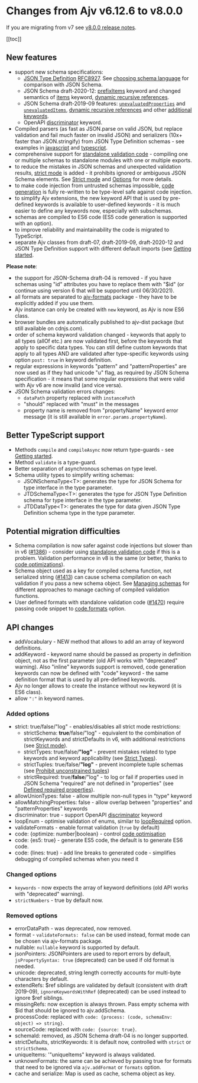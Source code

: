 # Changes from Ajv v6.12.6 to v8.0.0

If you are migrating from v7 see [v8.0.0 release notes](https://github.com/ajv-validator/ajv/releases/tag/v8.0.0).

[[toc]]

## New features

- support new schema specifications:
  - [JSON Type Definition](./json-type-definition.md) [RFC8927](https://datatracker.ietf.org/doc/rfc8927/). See [choosing schema language](https://ajv.js.org/guide/schema-language.html) for comparison with JSON Schema.
  - JSON Schema draft-2020-12: [prefixItems](./json-schema.md#prefixitems) keyword and changed semantics of [items](./json-schema.md#items-in-draft-2020-12) keyword, [dynamic recursive references](./guide/combining-schemas.md#extending-recursive-schemas).
  - JSON Schema draft-2019-09 features: [`unevaluatedProperties`](./json-schema.md#unevaluatedproperties) and [`unevaluatedItems`](./json-schema.md#unevaluateditems), [dynamic recursive references](./guide/combining-schemas.md#extending-recursive-schemas) and other [additional keywords](./json-schema.md#json-schema-draft-2019-09).
  - OpenAPI [discriminator](./json-schema.md#discriminator) keyword.
- Compiled parsers (as fast as JSON.parse on valid JSON, but replace validation and fail much faster on invalid JSON) and serializers (10x+ faster than JSON.stringify) from JSON Type Definition schemas - see examples in [javascript](./guide/getting-started.html#parsing-and-serializing-json) and [typescript](./guide/typescript.html#type-safe-parsers-and-serializers).
- comprehensive support for [standalone validation code](./standalone.md) - compiling one or multiple schemas to standalone modules with one or multiple exports.
- to reduce the mistakes in JSON schemas and unexpected validation results, [strict mode](./strict-mode.md) is added - it prohibits ignored or ambiguous JSON Schema elements. See [Strict mode](./strict-mode.md) and [Options](./options.md) for more details.
- to make code injection from untrusted schemas impossible, [code generation](./codegen.md) is fully re-written to be type-level safe against code injection.
- to simplify Ajv extensions, the new keyword API that is used by pre-defined keywords is available to user-defined keywords - it is much easier to define any keywords now, especially with subschemas.
- schemas are compiled to ES6 code (ES5 code generation is supported with an option).
- to improve reliability and maintainability the code is migrated to TypeScript.
- separate Ajv classes from draft-07, draft-2019-09, draft-2020-12 and JSON Type Definition support with different default imports (see [Getting started](./guide/getting-started.md).

**Please note**:
- the support for JSON-Schema draft-04 is removed - if you have schemas using "id" attributes you have to replace them with "\$id" (or continue using version 6 that will be supported until 06/30/2021).
- all formats are separated to [ajv-formats](https://github.com/ajv-validator/ajv-formats) package - they have to be explicitly added if you use them.
- Ajv instance can only be created with `new` keyword, as Ajv is now ES6 class.
- browser bundles are automatically published to ajv-dist package (but still available on cdnjs.com).
- order of schema keyword validation changed - keywords that apply to all types (allOf etc.) are now validated first, before the keywords that apply to specific data types. You can still define custom keywords that apply to all types AND are validated after type-specific keywords using option `post: true` in keyword definition.
- regular expressions in keywords "pattern" and "patternProperties" are now used as if they had unicode "u" flag, as required by JSON Schema specification - it means that some regular expressions that were valid with Ajv v6 are now invalid (and vice versa).
- JSON Schema validation errors changes:
  - `dataPath` property replaced with `instancePath`
  - "should" replaced with "must" in the messages
  - property name is removed from "propertyName" keyword error message (it is still available in `error.params.propertyName`).

## Better TypeScript support

- Methods `compile` and `compileAsync` now return type-guards - see [Getting started](./guide/getting-started.md).
- Method `validate` is a type-guard.
- Better separation of asynchronous schemas on type level.
- Schema utility types to simplify writing schemas:
  - JSONSchemaType\<T\>: generates the type for JSON Schema for type interface in the type parameter.
  - JTDSchemaType\<T\>: generates the type for JSON Type Definition schema for type interface in the type parameter.
  - JTDDataType\<T\>: generates the type for data given JSON Type Definition schema type in the type parameter.

## Potential migration difficulties

- Schema compilation is now safer against code injections but slower than in v6 ([#1386](https://github.com/ajv-validator/ajv/issues/1386)) - consider using [standalone validation code](./standalone.md) if this is a problem. Validation performance in v8 is the same (or better, thanks to [code optimizations](./codegen.md#code-optimization)).
- Schema object used as a key for compiled schema function, not serialized string ([#1413](https://github.com/ajv-validator/ajv/issues/1413)) can cause schema compilation on each validation if you pass a new schema object. See [Managing schemas](./guide/managing-schemas.md) for different approaches to manage caching of compiled validation functions.
- User defined formats with standalone validation code ([#1470](https://github.com/ajv-validator/ajv/issues/1470)) require passing code snippet to [code.formats](./options.md#code) option.

## API changes

- addVocabulary - NEW method that allows to add an array of keyword definitions.
- addKeyword - keyword name should be passed as property in definition object, not as the first parameter (old API works with "deprecated" warning). Also "inline" keywords support is removed, code generation keywords can now be defined with "code" keyword - the same definition format that is used by all pre-defined keywords.
- Ajv no longer allows to create the instance without `new` keyword (it is ES6 class).
- allow `":"` in keyword names.

### Added options

- strict: true/false/"log" - enables/disables all strict mode restrictions:
  - strictSchema: **true**/false/"log" - equivalent to the combination of strictKeywords and strictDefaults in v6, with additional restrictions (see [Strict mode](./strict-mode.md)).
  - strictTypes: true/false/**"log"** - prevent mistakes related to type keywords and keyword applicability (see [Strict Types](./strict-mode.md#strict-types)).
  - strictTuples: true/false/**"log"** - prevent incomplete tuple schemas (see [Prohibit unconstrained tuples](./strict-mode.md#prohibit-unconstrained-tuples))
  - strictRequired: true/**false**/"log" - to log or fail if properties used in JSON Schema "required" are not defined in "properties" (see [Defined required properties](./strict-mode.md#defined-required-properties)).
- allowUnionTypes: false - allow multiple non-null types in "type" keyword
- allowMatchingProperties: false - allow overlap between "properties" and "patternProperties" keywords
- discriminator: true - support OpenAPI [discriminator](./json-schema.md#discriminator) keyword
- loopEnum - optimise validation of enums, similar to [loopRequired](./options.md#looprequired) option.
- validateFormats - enable format validation (`true` by default)
- code: {optimize: number|boolean} - control [code optimisation](./codegen.md#code-optimization)
- code: {es5: true} - generate ES5 code, the default is to generate ES6 code.
- code: {lines: true} - add line breaks to generated code - simplifies debugging of compiled schemas when you need it

### Changed options

- `keywords` - now expects the array of keyword definitions (old API works with "deprecated" warning).
- `strictNumbers` - true by default now.

### Removed options

- errorDataPath - was deprecated, now removed.
- format - `validateFormats: false` can be used instead, format mode can be chosen via ajv-formats package.
- nullable: `nullable` keyword is supported by default.
- jsonPointers: JSONPointers are used to report errors by default, `jsPropertySyntax: true` (deprecated) can be used if old format is needed.
- unicode: deprecated, string length correctly accounts for multi-byte characters by default.
- extendRefs: $ref siblings are validated by default (consistent with draft 2019-09), `ignoreKeywordsWithRef` (deprecated) can be used instead to ignore $ref siblings.
- missingRefs: now exception is always thrown. Pass empty schema with $id that should be ignored to ajv.addSchema.
- processCode: replaced with `code: {process: (code, schemaEnv: object) => string}`.
- sourceCode: replaced with `code: {source: true}`.
- schemaId: removed, as JSON Schema draft-04 is no longer supported.
- strictDefaults, strictKeywords: it is default now, controlled with `strict` or `strictSchema`.
- uniqueItems: '"uniqueItems" keyword is always validated.
- unknownFormats: the same can be achieved by passing true for formats that need to be ignored via `ajv.addFormat` or `formats` option.
- cache and serialize: Map is used as cache, schema object as key.
